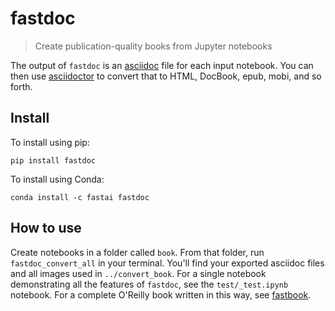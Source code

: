 # fastdoc
> Create publication-quality books from Jupyter notebooks


The output of `fastdoc` is an [asciidoc](https://asciidoc.org/) file for each input notebook. You can then use [asciidoctor](https://asciidoctor.org/) to convert that to HTML, DocBook, epub, mobi, and so forth.

## Install

To install using pip:

`pip install fastdoc` 

To install using Conda:

`conda install -c fastai fastdoc`

## How to use

Create notebooks in a folder called `book`. From that folder, run `fastdoc_convert_all` in your terminal. You'll find your exported asciidoc files and all images used in `../convert_book`. For a single notebook demonstrating all the features of `fastdoc`, see the `test/_test.ipynb` notebook. For a complete O'Reilly book written in this way, see [fastbook](https://github.com/fastai/fastbook/).

